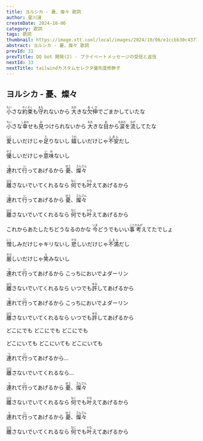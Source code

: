 ```yaml
---
title: ヨルシカ - 憂、燦々 歌詞
author: 星川漣
createDate: 2024-10-06
category: 歌詞
tags: 歌詞
thumbnail: https://image.xtt.cool/local/images/2024/10/06/e1ccbb30c4377e131b36e83249c820ac.jpg
abstract: ヨルシカ - 憂、燦々 歌詞
prevId: 31
prevTitle: QQ bot 開発(2) - プライベートメッセージの受信と返信
nextId: 33
nextTitle: tailwindカスタムセレクタ優先度修飾子
---
```


## ヨルシカ - 憂、燦々

<p><ruby>小<rp>(</rp><rt>ちい</rt><rp>)</rp></ruby>さな<ruby>約束<rp>(</rp><rt>やくそく</rt><rp>)</rp></ruby>も<ruby>守<rp>(</rp><rt>まも</rt><rp>)</rp></ruby>れないから <ruby>大<rp>(</rp><rt>おお</rt><rp>)</rp></ruby>きな<ruby>欠伸<rp>(</rp><rt>あくび</rt><rp>)</rp></ruby>でごまかしていたな</p>

<p><ruby>小<rp>(</rp><rt>ちい</rt><rp>)</rp></ruby>さな<ruby>幸<rp>(</rp><rt>しあわ</rt><rp>)</rp></ruby>せも<ruby>見<rp>(</rp><rt>み</rt><rp>)</rp></ruby>つけられないから <ruby>大<rp>(</rp><rt>おお</rt><rp>)</rp></ruby>きな<ruby>目<rp>(</rp><rt>め</rt><rp>)</rp></ruby>から<ruby>涙<rp>(</rp><rt>なみだ</rt><rp>)</rp></ruby>を<ruby>流<rp>(</rp><rt>なが</rt><rp>)</rp></ruby>してたな</p>

<p><ruby>愛<rp>(</rp><rt>いと</rt><rp>)</rp></ruby>しいだけじゃ<ruby>足<rp>(</rp><rt>た</rt><rp>)</rp></ruby>りないし <ruby>嬉<rp>(</rp><rt>うれ</rt><rp>)</rp></ruby>しいだけじゃ<ruby>不安<rp>(</rp><rt>ふあん</rt><rp>)</rp></ruby>だし</p>

<p><ruby>優<rp>(</rp><rt>やさ</rt><rp>)</rp></ruby>しいだけじゃ<ruby>意味<rp>(</rp><rt>いみ</rt><rp>)</rp></ruby>ないし</p>

<p><ruby>連<rp>(</rp><rt>つ</rt><rp>)</rp></ruby>れて<ruby>行<rp>(</rp><rt>い</rt><rp>)</rp></ruby>ってあげるから <ruby>憂<rp>(</rp><rt>ゆう</rt><rp>)</rp></ruby>、<ruby>燦々<rp>(</rp><rt>さんさん</rt><rp>)</rp></ruby></p>

<p><ruby>離<rp>(</rp><rt>はな</rt><rp>)</rp></ruby>さないでいてくれるなら <ruby>何<rp>(</rp><rt>なに</rt><rp>)</rp></ruby>でも<ruby>叶<rp>(</rp><rt>かな</rt><rp>)</rp></ruby>えてあげるから</p>

<p><ruby>連<rp>(</rp><rt>つ</rt><rp>)</rp></ruby>れて<ruby>行<rp>(</rp><rt>い</rt><rp>)</rp></ruby>ってあげるから <ruby>憂<rp>(</rp><rt>ゆう</rt><rp>)</rp></ruby>、<ruby>燦々<rp>(</rp><rt>さんさん</rt><rp>)</rp></ruby></p>

<p><ruby>離<rp>(</rp><rt>はな</rt><rp>)</rp></ruby>さないでいてくれるなら <ruby>何<rp>(</rp><rt>なに</rt><rp>)</rp></ruby>でも<ruby>叶<rp>(</rp><rt>かな</rt><rp>)</rp></ruby>えてあげるから</p>

<p>これからあたしたちどうなるのかな <ruby>今<rp>(</rp><rt>いま</rt><rp>)</rp></ruby>どうでもいい<ruby>事<rp>(</rp><rt>こと</rt><rp>)</rp></ruby><ruby>考<rp>(</rp><rt>かんが</rt><rp>)</rp></ruby>えてたでしょ</p>

<p><ruby>憎<rp>(</rp><rt>にく</rt><rp>)</rp></ruby>しみだけじゃキリないし <ruby>悲<rp>(</rp><rt>かな</rt><rp>)</rp></ruby>しいだけじゃ<ruby>不満<rp>(</rp><rt>ふまん</rt><rp>)</rp></ruby>だし</p>

<p><ruby>厳<rp>(</rp><rt>きび</rt><rp>)</rp></ruby>しいだけじゃ<ruby>笑<rp>(</rp><rt>え</rt><rp>)</rp></ruby>みないし</p>

<p><ruby>連<rp>(</rp><rt>つ</rt><rp>)</rp></ruby>れて<ruby>行<rp>(</rp><rt>い</rt><rp>)</rp></ruby>ってあげるから こっちにおいでよダーリン</p>

<p><ruby>離<rp>(</rp><rt>はな</rt><rp>)</rp></ruby>さないでいてくれるなら いつでも<ruby>許<rp>(</rp><rt>ゆる</rt><rp>)</rp></ruby>してあげるから</p>

<p><ruby>連<rp>(</rp><rt>つ</rt><rp>)</rp></ruby>れて<ruby>行<rp>(</rp><rt>い</rt><rp>)</rp></ruby>ってあげるから こっちにおいでよダーリン</p>

<p><ruby>離<rp>(</rp><rt>はな</rt><rp>)</rp></ruby>さないでいてくれるなら いつでも<ruby>許<rp>(</rp><rt>ゆる</rt><rp>)</rp></ruby>してあげるから</p>

<p>どこにでも どこにでも どこにでも</p>

<p>どこにいても どこにいても どこにいても</p>

<p><ruby>連<rp>(</rp><rt>つ</rt><rp>)</rp></ruby>れて<ruby>行<rp>(</rp><rt>い</rt><rp>)</rp></ruby>ってあげるから…</p>

<p><ruby>離<rp>(</rp><rt>はな</rt><rp>)</rp></ruby>さないでいてくれるなら…</p>

<p><ruby>連<rp>(</rp><rt>つ</rt><rp>)</rp></ruby>れて<ruby>行<rp>(</rp><rt>い</rt><rp>)</rp></ruby>ってあげるから <ruby>憂<rp>(</rp><rt>ゆう</rt><rp>)</rp></ruby>、<ruby>燦々<rp>(</rp><rt>さんさん</rt><rp>)</rp></ruby></p>

<p><ruby>離<rp>(</rp><rt>はな</rt><rp>)</rp></ruby>さないでいてくれるなら <ruby>何<rp>(</rp><rt>なに</rt><rp>)</rp></ruby>でも<ruby>叶<rp>(</rp><rt>かな</rt><rp>)</rp></ruby>えてあげるから</p>

<p><ruby>連<rp>(</rp><rt>つ</rt><rp>)</rp></ruby>れて<ruby>行<rp>(</rp><rt>い</rt><rp>)</rp></ruby>ってあげるから <ruby>憂<rp>(</rp><rt>ゆう</rt><rp>)</rp></ruby>、<ruby>燦々<rp>(</rp><rt>さんさん</rt><rp>)</rp></ruby></p>

<p><ruby>離<rp>(</rp><rt>はな</rt><rp>)</rp></ruby>さないでいてくれるなら <ruby>何<rp>(</rp><rt>なに</rt><rp>)</rp></ruby>でも<ruby>叶<rp>(</rp><rt>かな</rt><rp>)</rp></ruby>えてあげるから</p>
